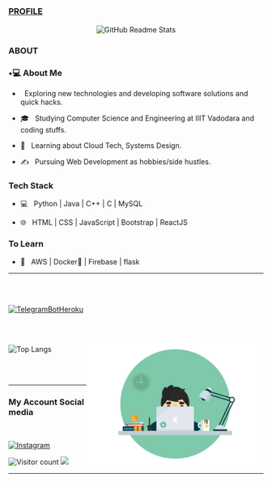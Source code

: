 ### [PROFILE](https://t.me/Xpras_id)

<p align="center">
 <img width="100px" src="https://telegra.ph/file/5e87eee6d98b664b0e937.jpg" align="center" alt="GitHub Readme Stats" />

### ABOUT

<h3> •💻 About Me </h3>



-  &nbsp; Exploring new technologies and developing software solutions and quick hacks.

- 🎓 &nbsp; Studying Computer Science and Engineering at IIIT Vadodara and coding stuffs.

- 🌱 &nbsp; Learning about Cloud Tech, Systems Design.

- ✍️ &nbsp; Pursuing Web Development as hobbies/side hustles.



<h3> Tech Stack</h3>



- 💻 &nbsp; Python | Java | C++ | C | MySQL

- 🌐 &nbsp; HTML | CSS | JavaScript | Bootstrap | ReactJS

<!--

-  &nbsp; MySQL | MongoDB

- 🔧 &nbsp; Git | Markdown | Selenium | Tidyverse

- 🖥 &nbsp; Illustrator| Photoshop | InDesign

-->



<h3> To Learn </h3>

- 🔧 &nbsp; AWS | Docker🐳 | Firebase | flask

<hr>



<br/><br/>

[![TelegramBotHeroku](https://github-readme-stats.vercel.app/api?username=TelegramBotHeroku&show_icons=true)](https://github.com/TelegramBotHeroku)

<br/>

<br/>

<img src="https://github.com/nirala69/nirala69/blob/master/70804f7e25b11f29db904f2fa7b4cd9d.gif" width="350" align='right'>

![Top Langs](https://github-readme-stats.vercel.app/api/top-langs/?username=TelegramBotHeroku&show_icons=true)

<br><br>



<hr>



<h3> My Account Social media </h3>

<br>



<p align="center">

<a href="https://www.instagram.com/Ant.x.pras/"><img alt="Instagram" src="https://img.shields.io/badge/Instagram-follow-bluek?style=flat-square&logo=instagram"></a>

</p>





![Visitor count](https://visitor-badge.laobi.icu/badge?page_id=TelegramBotHeroku.TelegramBotHeroku)   <img src="https://media.giphy.com/media/dxn6fRlTIShoeBr69N/giphy.gif" width="30">





<hr>
